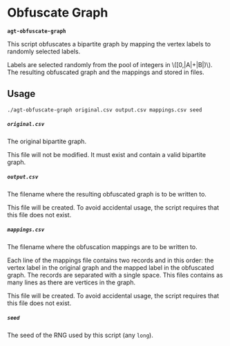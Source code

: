 # Obfuscate Graph

**`agt-obfuscate-graph`**

This script obfuscates a bipartite graph by mapping the vertex labels to
randomly selected labels.

Labels are selected randomly from the pool of integers in \\([0,|A|+|B|)\\). The
resulting obfuscated graph and the mappings and stored in files.

## Usage

```
./agt-obfuscate-graph original.csv output.csv mappings.csv seed
```

##### `original.csv`

The original bipartite graph.

This file will not be modified. It must exist and contain a valid bipartite
graph.

##### `output.csv`

The filename where the resulting obfuscated graph is to be written to.

This file will be created. To avoid accidental usage, the script requires that
this file does not exist.

##### `mappings.csv`

The filename where the obfuscation mappings are to be written to.

Each line of the mappings file contains two records and in this order: the
vertex label in the original graph and the mapped label in the obfuscated graph.
The records are separated with a single space. This files contains as many lines
as there are vertices in the graph.

This file will be created. To avoid accidental usage, the script requires that
this file does not exist.

##### `seed`

The seed of the RNG used by this script (any `long`).
